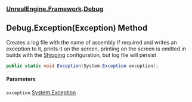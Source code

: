 ### [UnrealEngine.Framework](UnrealEngine_Framework.md 'UnrealEngine.Framework').[Debug](Debug.md 'UnrealEngine.Framework.Debug')
## Debug.Exception(Exception) Method
Creates a log file with the name of assembly if required and writes an exception to it, prints it on the screen, printing on the screen is omitted in builds with the <a href="https://docs.unrealengine.com/en-US/Programming/Development/BuildConfigurations/index.html#buildconfigurationdescriptions">Shipping</a> configuration, but log file will persist  
```csharp
public static void Exception(System.Exception exception);
```
#### Parameters
<a name='UnrealEngine_Framework_Debug_Exception(System_Exception)_exception'></a>
`exception` [System.Exception](https://docs.microsoft.com/en-us/dotnet/api/System.Exception 'System.Exception')  
  
